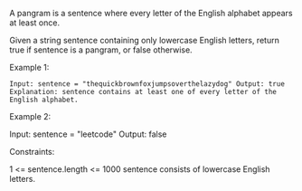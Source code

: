 A pangram is a sentence where every letter of the English alphabet appears at least once.

Given a string sentence containing only lowercase English letters, return true if sentence is a pangram, or false otherwise.

 

Example 1:

`Input: sentence = "thequickbrownfoxjumpsoverthelazydog"
Output: true
Explanation: sentence contains at least one of every letter of the English alphabet.
`

Example 2:

Input: sentence = "leetcode"
Output: false
 

Constraints:

1 <= sentence.length <= 1000
sentence consists of lowercase English letters.
